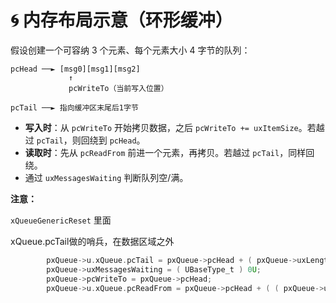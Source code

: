 # 🌀 内存布局示意（环形缓冲）

假设创建一个可容纳 3 个元素、每个元素大小 4 字节的队列：

```
pcHead ──► [msg0][msg1][msg2]
             ↑
             pcWriteTo（当前写入位置）

pcTail ──► 指向缓冲区末尾后1字节
```

- **写入时**：从 `pcWriteTo` 开始拷贝数据，之后 `pcWriteTo += uxItemSize`。若越过 `pcTail`，则回绕到 `pcHead`。
- **读取时**：先从 `pcReadFrom` 前进一个元素，再拷贝。若越过 `pcTail`，同样回绕。
- 通过 `uxMessagesWaiting` 判断队列空/满。

**注意：**

`xQueueGenericReset` 里面

xQueue.pcTail做的哨兵，在数据区域之外

```c
        pxQueue->u.xQueue.pcTail = pxQueue->pcHead + ( pxQueue->uxLength * pxQueue->uxItemSize ); /*lint !e9016 Pointer arithmetic allowed on char types, especially when it assists conveying intent. */
        pxQueue->uxMessagesWaiting = ( UBaseType_t ) 0U;
        pxQueue->pcWriteTo = pxQueue->pcHead;
        pxQueue->u.xQueue.pcReadFrom = pxQueue->pcHead + ( ( pxQueue->uxLength - 1U ) * pxQueue->uxItemSize ); /*lint !e9016 Pointer arithmetic allowed on char types, especially when it assists conveying intent. */
```